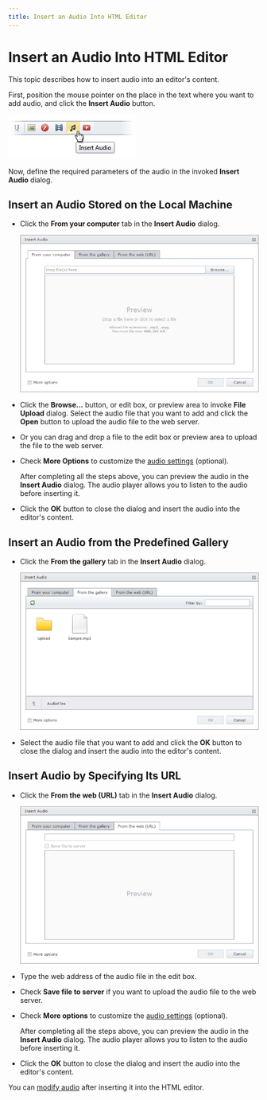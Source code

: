 ```yaml
---
title: Insert an Audio Into HTML Editor
---
```

# Insert an Audio Into HTML Editor
This topic describes how to insert audio into an editor's content.

First, position the mouse pointer on the place in the text where you want to add audio, and click the **Insert Audio** button.

![EUD_InsertAudioButton](../../../images/Img25639.png)

Now, define the required parameters of the audio in the invoked **Insert Audio** dialog.

## Insert an Audio Stored on the Local Machine
* Click the **From your computer** tab in the **Insert Audio** dialog.
	
	![EUD_InsertAudio_fromAudio](../../../images/Img25643.png)
* Click the **Browse...** button, or edit box, or preview area to invoke **File Upload** dialog. Select the audio file that you want to add and click the **Open** button to upload the audio file to the web server.
* Or you can drag and drop a file to the edit box or preview area to upload the file to the web server.
* Check **More Options** to customize the [audio settings](../../../../interface-elements-for-web/articles/html-editor/working-with-audio-files/audio-settings.md) (optional).
	
	After completing all the steps above, you can preview the audio in the **Insert Audio** dialog. The audio player allows you to listen to the audio before inserting it.
* Click the **OK** button to close the dialog and insert the audio into the editor's content.

## Insert an Audio from the Predefined Gallery
* Click the **From the gallery** tab in the **Insert Audio** dialog.
	
	![EUD_InsertAudio_fromGallery](../../../images/Img118703.png)
* Select the audio file that you want to add and click the **OK** button to close the dialog and insert the audio into the editor's content.

## Insert Audio by Specifying Its URL
* Click the **From the web (URL)** tab in the **Insert Audio** dialog.
	
	![EUD_InsertAudio_Dialog](../../../images/Img25640.png)
* Type the web address of the audio file in the edit box.
* Check **Save file to server** if you want to upload the audio file to the web server.
* Check **More options** to customize the [audio settings](../../../../interface-elements-for-web/articles/html-editor/working-with-audio-files/audio-settings.md) (optional).
	
	After completing all the steps above, you can preview the audio in the **Insert Audio** dialog. The audio player allows you to listen to the audio before inserting it.
* Click the **OK** button to close the dialog and insert the audio into the editor's content.

You can [modify audio](../../../../interface-elements-for-web/articles/html-editor/working-with-audio-files/modify-audio-settings-in-html-editor.md) after inserting it into the HTML editor.
